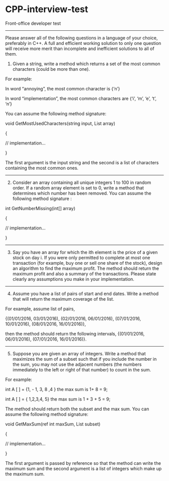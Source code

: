 # CPP-interview-test

Front-office developer test

------------------------------------------------

Please answer all of the following questions in a language of your choice, preferably in C++. A full and efficient working solution to only one question will receive more merit than incomplete and inefficient solutions to all of them.

1) Given a string, write a method which returns a set of the most common characters (could be more than one).

For example:

In word “annoying”, the most common character is {‘n’}

In word “implementation”, the most common characters are {‘i’, ‘m’, ‘e’, ‘t’, ‘n’}

You can assume the following method signature:

void GetMostUsedCharacters(string input, List<char> array)

{

// implementation…

}

The first argument is the input string and the second is a list of characters containing the most common ones.

--------------------------------------------------------------------------------------------------------------

2) Consider an array containing all unique integers 1 to 100 in random order. If a random array element is set to 0, write a method that determines which number has been removed. You can assume the following method signature :

int GetNumberMissing(int[] array)

{

// implementation…

}

--------------------------------------------------------------------------------------------------------------

3) Say you have an array for which the ith element is the price of a given stock on day i. If you were only permitted to complete at most one transaction (for example, buy one or sell one share of the stock), design an algorithm to find the maximum profit. The method should return the maximum profit and also a summary of the transactions. Please state clearly any assumptions you make in your implementation.

---------------------------------------------------------------------------------------------------------------

4) Assume you have a list of pairs of start and end dates. Write a method that will return the maximum coverage of the list.

For example, assume list of pairs,

{(01/01/2016, 03/01/2016), (02/01/2016, 06/01/2016), (07/01/2016, 10/01/2016), (08/01/2016, 16/01/2016)},

then the method should return the following intervals, {(01/01/2016, 06/01/2016), (07/01/2016, 16/01/2016)}.

---------------------------------------------------------------------------------------------------------------

5) Suppose you are given an array of integers. Write a method that maximizes the sum of a subset such that if you include the number in the sum, you may not use the adjacent numbers (the numbers immediately to the left or right of that number) to count in the sum.

For example:

int A [ ] = {1, - 1, 3, 8 ,4 } the max sum is 1+ 8 = 9;

int A [ ] = { 1,2,3,4, 5} the max sum is 1 + 3 + 5 = 9;

The method should return both the subset and the max sum. You can assume the following method signature:

void GetMaxSum(ref int maxSum, List<int> subset)

{

// implementation…

}

The first argument is passed by reference so that the method can write the maximum sum and the second argument is a list of integers which make up the maximum sum.
